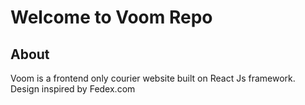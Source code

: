 # Welcome to Voom Repo

## About

Voom is a frontend only courier website built on React Js framework.
Design inspired by Fedex.com

###

###

###
